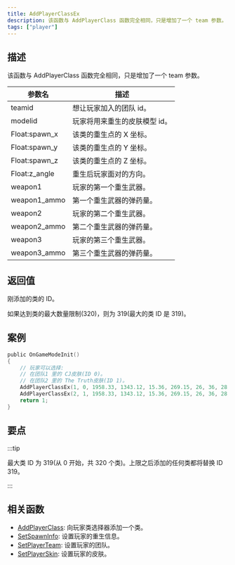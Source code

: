 ```yaml
---
title: AddPlayerClassEx
description: 该函数与 AddPlayerClass 函数完全相同，只是增加了一个 team 参数。
tags: ["player"]
---
```


## 描述

该函数与 AddPlayerClass 函数完全相同，只是增加了一个 team 参数。

| 参数名        | 描述                          |
| ------------- | ----------------------------- |
| teamid        | 想让玩家加入的团队 id。       |
| modelid       | 玩家将用来重生的皮肤模型 id。 |
| Float:spawn_x | 该类的重生点的 X 坐标。       |
| Float:spawn_y | 该类的重生点的 Y 坐标。       |
| Float:spawn_z | 该类的重生点的 Z 坐标。       |
| Float:z_angle | 重生后玩家面对的方向。        |
| weapon1       | 玩家的第一个重生武器。        |
| weapon1_ammo  | 第一个重生武器的弹药量。      |
| weapon2       | 玩家的第二个重生武器。        |
| weapon2_ammo  | 第二个重生武器的弹药量。      |
| weapon3       | 玩家的第三个重生武器。        |
| weapon3_ammo  | 第三个重生武器的弹药量。      |

## 返回值

刚添加的类的 ID。

如果达到类的最大数量限制(320)，则为 319(最大的类 ID 是 319)。

## 案例

```c
public OnGameModeInit()
{
    // 玩家可以选择:
    // 在团队1 里的 CJ皮肤(ID 0)。
    // 在团队2 里的 The Truth皮肤(ID 1)。
    AddPlayerClassEx(1, 0, 1958.33, 1343.12, 15.36, 269.15, 26, 36, 28, 150, 0, 0); // CJ
    AddPlayerClassEx(2, 1, 1958.33, 1343.12, 15.36, 269.15, 26, 36, 28, 150, 0, 0); // The Truth
    return 1;
}
```

## 要点

:::tip

最大类 ID 为 319(从 0 开始，共 320 个类)。上限之后添加的任何类都将替换 ID 319。

:::

## 相关函数

- [AddPlayerClass](AddPlayerClass): 向玩家类选择器添加一个类。
- [SetSpawnInfo](SetSpawnInfo): 设置玩家的重生信息。
- [SetPlayerTeam](SetPlayerTeam): 设置玩家的团队。
- [SetPlayerSkin](SetPlayerSkin): 设置玩家的皮肤。
